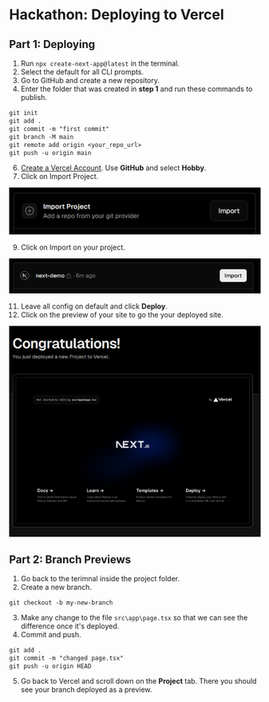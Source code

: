 # Hackathon: Deploying to Vercel

## Part 1: Deploying
1. Run `npx create-next-app@latest` in the terminal.
2. Select the default for all CLI prompts.
3. Go to GitHub and create a new repository.
4. Enter the folder that was created in **step 1** and run these commands to publish.
```
git init
git add .
git commit -m "first commit"
git branch -M main
git remote add origin <your_repo_url>
git push -u origin main
```
6. [Create a Vercel Account](https://vercel.com/signup). Use **GitHub** and select **Hobby**.
7. Click on Import Project.
   
![Import](imgs/1.png)

9. Click on Import on your project.
    
![Import project](imgs/2.png)

11. Leave all config on default and click **Deploy**.
12. Click on the preview of your site to go the your deployed site.
    
![Project preview](imgs/3.png)

## Part 2: Branch Previews
1. Go back to the terimnal inside the project folder.
2. Create a new branch.
```
git checkout -b my-new-branch
```
3. Make any change to the file `src\app\page.tsx` so that we can see the difference once it's deployed.
4. Commit and push.
```
git add .
git commit -m "changed page.tsx"
git push -u origin HEAD
```
5. Go back to Vercel and scroll down on the **Project** tab. There you should see your branch deployed as a preview.

